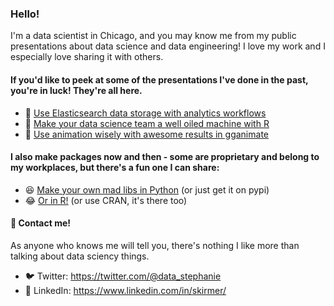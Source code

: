 ### Hello!

I'm a data scientist in Chicago, and you may know me from my public presentations about data science and data engineering! I love my work and I especially love sharing it with others.

#### If you'd like to peek at some of the presentations I've done in the past, you're in luck! They're all here.
* :twisted_rightwards_arrows: [Use Elasticsearch data storage with analytics workflows](https://github.com/skirmer/elastic_analytics)  
* :rocket: [Make your data science team a well oiled machine with R](https://github.com/skirmer/team_collab)  
* :movie_camera: [Use animation wisely with awesome results in gganimate](https://github.com/skirmer/animating_dataviz)  

#### I also make packages now and then - some are proprietary and belong to my workplaces, but there's a fun one I can share:
* :laughing: [Make your own mad libs in Python](https://github.com/skirmer/radlibs-py) (or just get it on pypi)
* :joy: [Or in R!](https://github.com/skirmer/radlibs) (or use CRAN, it's there too)

#### :microphone: Contact me!

As anyone who knows me will tell you, there's nothing I like more than talking about data sciency things.

* :bird: Twitter: https://twitter.com/@data_stephanie
* :link: LinkedIn: https://www.linkedin.com/in/skirmer/
